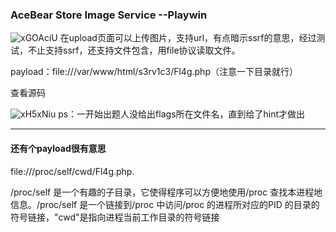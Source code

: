 ### AceBear Store Image Service --Playwin

![xGOAciU](C:\Users\Playwin\Desktop\xGOAciU.png)
在upload页面可以上传图片，支持url，有点暗示ssrf的意思，经过测试，不止支持ssrf，还支持文件包含，用file协议读取文件。

payload：file:///var/www/html/s3rv1c3/Fl4g.php（注意一下目录就行）

查看源码

![xH5xNiu](C:\Users\Playwin\Desktop\xH5xNiu.png)
ps：一开始出题人没给出flags所在文件名，直到给了hint才做出

------

#### 还有个payload很有意思

file:///proc/self/cwd/Fl4g.php.



/proc/self 是一个有趣的子目录，它使得程序可以方便地使用/proc 查找本进程地信息。/proc/self 是一个链接到/proc 中访问/proc 的进程所对应的PID 的目录的符号链接，"cwd"是指向进程当前工作目录的符号链接